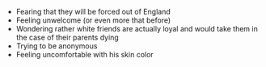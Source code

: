 + Fearing that they will be forced out of England
+ Feeling unwelcome (or even more that before)
+ Wondering rather white friends are actually loyal and would take them in the case of their parents dying
+ Trying to be anonymous
+ Feeling uncomfortable with his skin color